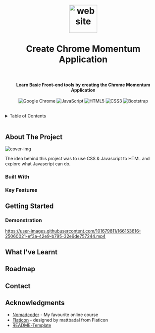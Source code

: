 

<h1 align="center">
  <br>
  <img alt="website" src="https://user-images.githubusercontent.com/101679811/166155709-04166658-ee2c-4779-8929-cab9a4d09206.png" width="90px" height="90px"/>
  <br>
  <br>
  Create Chrome Momentum Application</h1>
  <br>
  
<h4 align="center">Learn Basic Front-end tools by creating the Chrome Momentum Application</h4>  

<p align="center"> 
  <p align="center"><img src="https://img.shields.io/badge/Google%20Chrome-4285F4?style=for-the-badge&logo=GoogleChrome&logoColor=white" alt="Google Chrome"/>&nbsp;<img src="https://img.shields.io/badge/javascript-%23323330.svg?style=for-the-badge&logo=javascript&logoColor=%23F7DF1E" alt="JavaScript"/>&nbsp;<img src="https://img.shields.io/badge/html5-%23E34F26.svg?style=for-the-badge&logo=html5&logoColor=white" alt="HTML5"/>&nbsp;<img src="https://img.shields.io/badge/css3-%231572B6.svg?style=for-the-badge&logo=css3&logoColor=white" alt="CSS3"/>&nbsp;<img src="https://img.shields.io/badge/bootstrap-%23563D7C.svg?style=for-the-badge&logo=bootstrap&logoColor=white" alt="Bootstrap"/></p>
  
 

</p>

<!-- <p align="center">
  <a href="#about-the-project">About The Project</a>
  <a href="#key-features">Key Features</a> •
  <a href="#how-to-use">How To Use</a> •
  <a href="#download">What I've Learnt</a> •
  <a href="#credits">Credits</a> •
  <a href="#related">Related</a> •
  <a href="#license">License</a>
</p> -->

<br>
<!-- TABLE OF CONTENTS -->
<details>
  <summary>Table of Contents</summary>
  <ol>
    <li>
      <a href="#about-the-project">About The Project</a>
      <ul>
        <li><a href="#built-with">Built With</a></li>
        <li><a href="#key-features">Key Features</a></li>
      </ul>
    </li>
    <li>
      <a href="#getting-started">Getting Started</a>
      <ol>
        <li><a href="#demonstration">Demonstration</a></li>
      </ol>
    </li>
    <li><a href="#what-i've-learnt">What I've Learnt</a></li>
    <li><a href="#roadmap">Roadmap</a></li>
<!--     <li><a href="#license">License</a></li> -->
    <li><a href="#contact">Contact</a></li>
    <li><a href="#acknowledgments">Acknowledgments</a></li>
  </ol>
</details>
<br>

<!-- ABOUT THE PROJECT -->
## About The Project

![cover-img](https://user-images.githubusercontent.com/101679811/166156250-fb1a9094-ff04-4e8b-b68d-9c2d05a75d51.jpg)

The idea behind this project was to use CSS & Javascript to HTML and explore what Javascript can do.

### Built With

### Key Features

<!-- GETTING STARTED -->
## Getting Started

### Demonstration
https://user-images.githubusercontent.com/101679811/166153616-25060021-ef3a-42e9-b795-32e6de757244.mp4

<!-- WHAT I'VE LEARNT -->

## What I've Learnt

<!-- ROADMAP -->
## Roadmap

<!-- LICENSE -->
<!-- ## License -->

<!-- CONTACT -->
## Contact

<!-- ACKNOWLEDGMENTS -->
## Acknowledgments
* [Nomadcoder](https://nomadcoders.co/) - My favourite online course
* [Flaticon](https://flaticon.com) - designed by mattbadal from Flaticon
* [README-Template](https://github.com/othneildrew/Best-README-Template) 

